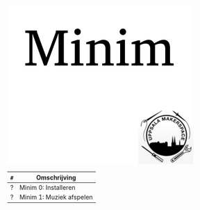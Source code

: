 ![Bok Minim](framsida_minim.png)

`#`|Omschrijving
---|------------------------
?  |Minim 0: Installeren
?  |Minim 1: Muziek afspelen
